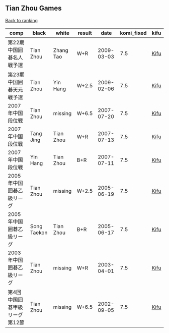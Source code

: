 ## Tian Zhou Games

[Back to ranking](../../index.md)




| **comp** | **black** | **white** | **result** | **date** | **komi_fixed** | **kifu** | 
| --- | --- | --- | --- | --- | --- | --- |
| 第22期中国囲碁名人戦予選 | Tian Zhou | Zhang Tao | W+R | 2009-03-03 | 7.5 | [Kifu](https://kifudepot.net/kifucontents.php?id=sAqajvkoG8k3ZPraVGkAmg%3D%3D) | 
| 第23期中国囲碁天元戦予選 | Tian Zhou | Yin Hang | W+2.5 | 2009-02-06 | 7.5 | [Kifu](https://kifudepot.net/kifucontents.php?id=hclcK%2B2cErmYZiVLUgTVng%3D%3D) | 
| 2007年中国段位戦 | Tian Zhou | missing | W+6.5 | 2007-07-20 | 7.5 | [Kifu](https://kifudepot.net/kifucontents.php?id=5M%2FocBueOwlQpl065fxSaA%3D%3D) | 
| 2007年中国段位戦 | Tang Jing | Tian Zhou | W+R | 2007-07-13 | 7.5 | [Kifu](https://kifudepot.net/kifucontents.php?id=E1tPgQ2QKxz5f13iSqG55A%3D%3D) | 
| 2007年中国段位戦 | Yin Hang | Tian Zhou | B+R | 2007-07-11 | 7.5 | [Kifu](https://kifudepot.net/kifucontents.php?id=jFeHSfjJqdI5cI808yrIjg%3D%3D) | 
| 2005年中国囲碁乙級リーグ | Tian Zhou | missing | W+2.5 | 2005-06-19 | 7.5 | [Kifu](https://kifudepot.net/kifucontents.php?id=ndTJjCNfpw3A4jMjz2dhvw%3D%3D) | 
| 2005年中国囲碁乙級リーグ | Song Taekon | Tian Zhou | B+R | 2005-06-17 | 7.5 | [Kifu](https://kifudepot.net/kifucontents.php?id=tq8mvSAAYFV2T74ZhlwgKA%3D%3D) | 
| 2003年中国囲碁乙級リーグ | Tian Zhou | missing | W+R | 2003-04-01 | 7.5 | [Kifu](https://kifudepot.net/kifucontents.php?id=kd%2BcA%2Fx2VViTsl1o36aqJw%3D%3D) | 
| 第4回中国囲碁甲級リーグ第12節 | Tian Zhou | missing | W+6.5 | 2002-09-05 | 7.5 | [Kifu](https://kifudepot.net/kifucontents.php?id=eLekfoYuBS5ks9ByLHQzaA%3D%3D) |




